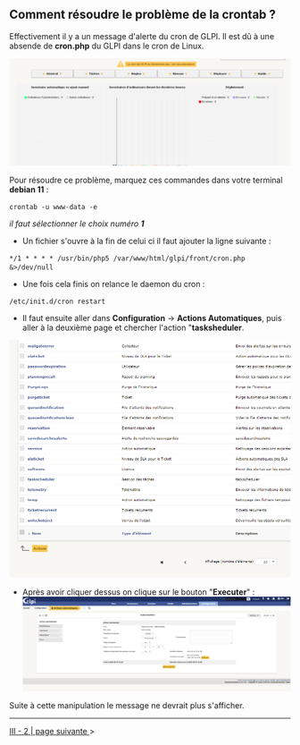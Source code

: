 ## Comment résoudre le problème de la crontab ?

Effectivement il y a un message d'alerte du cron de GLPI. Il est dû à une absende de **cron.php** du GLPI dans le cron de Linux.

![](Img/cronmessage.PNG)

Pour résoudre ce problème, marquez ces commandes dans votre terminal **debian 11** :

```
crontab -u www-data -e
```

*il faut sélectionner le choix numéro **1***

- Un fichier s'ouvre à la fin de celui ci il faut ajouter la ligne suivante : 

```
*/1 * * * * /usr/bin/php5 /var/www/html/glpi/front/cron.php &>/dev/null
```

- Une fois cela finis on relance le daemon du cron :
  
```
/etc/init.d/cron restart
```

- Il faut ensuite aller dans **Configuration** → **Actions Automatiques**, puis aller à la deuxième page et chercher l'action "**tasksheduler**.

![](Img/cron1.PNG)

- Après avoir cliquer dessus on clique sur le bouton "**Executer**" :
![](Img/cron2.PNG)

Suite à cette manipulation le message ne devrait plus s'afficher.

---

[III - 2 | page suivante ](https://github.com/Anescoo/Linux-B2-TP1/blob/main/ETAPE4.md) >
